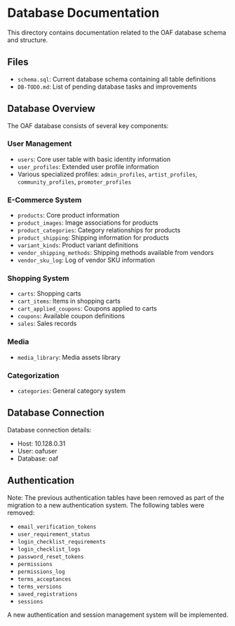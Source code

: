 # Database Documentation

This directory contains documentation related to the OAF database schema and structure.

## Files

- `schema.sql`: Current database schema containing all table definitions
- `DB-TODO.md`: List of pending database tasks and improvements

## Database Overview

The OAF database consists of several key components:

### User Management
- `users`: Core user table with basic identity information
- `user_profiles`: Extended user profile information
- Various specialized profiles: `admin_profiles`, `artist_profiles`, `community_profiles`, `promoter_profiles`

### E-Commerce System
- `products`: Core product information
- `product_images`: Image associations for products
- `product_categories`: Category relationships for products
- `product_shipping`: Shipping information for products
- `variant_kinds`: Product variant definitions
- `vendor_shipping_methods`: Shipping methods available from vendors
- `vendor_sku_log`: Log of vendor SKU information

### Shopping System
- `carts`: Shopping carts
- `cart_items`: Items in shopping carts
- `cart_applied_coupons`: Coupons applied to carts
- `coupons`: Available coupon definitions
- `sales`: Sales records

### Media
- `media_library`: Media assets library

### Categorization
- `categories`: General category system

## Database Connection

Database connection details:
- Host: 10.128.0.31
- User: oafuser
- Database: oaf

## Authentication

Note: The previous authentication tables have been removed as part of the migration to a new authentication system. The following tables were removed:

- `email_verification_tokens`
- `user_requirement_status`
- `login_checklist_requirements`
- `login_checklist_logs`
- `password_reset_tokens`
- `permissions`
- `permissions_log`
- `terms_acceptances`
- `terms_versions`
- `saved_registrations`
- `sessions`

A new authentication and session management system will be implemented. 